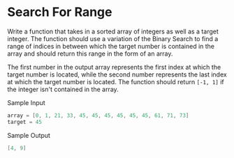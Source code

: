 # Search For Range

Write a function that takes in a sorted array of integers as well as a target integer. The function should use a variation of the Binary Search to find a range of indices in between which the target number is contained in the array and should return this range in the form of an array.

The first number in the output array represents the first index at which the target number is located, while the second number represents the last index at which the target number is located. The function should return `[-1, 1]` if the integer isn't contained in the array.

Sample Input

```go
array = [0, 1, 21, 33, 45, 45, 45, 45, 45, 45, 61, 71, 73]
target = 45
```

Sample Output

```go
[4, 9]
```
